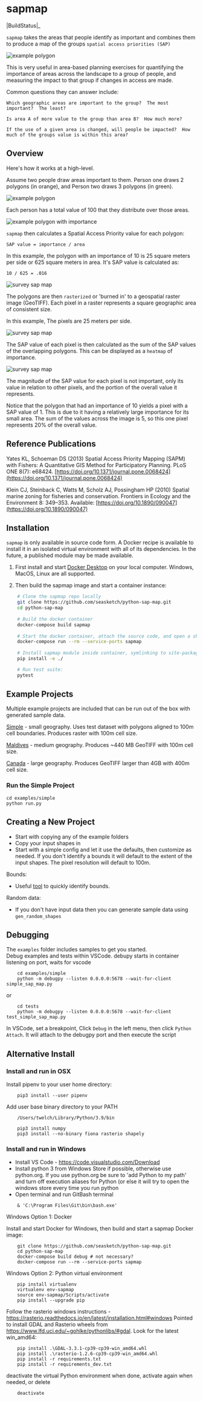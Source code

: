 
# sapmap

|BuildStatus|_

`sapmap` takes the areas that people identify as important and combines them to produce a map of the groups `spatial access priorities (SAP)`

![example polygon](docs/survey-sap-start-end.png)

This is very useful in area-based planning exercises for quantifying the importance of areas across the landscape to a group of people, and measuring the impact to that group if changes in access are made.

Common questions they can answer include:
```
Which geographic areas are important to the group?  The most important?  The least?

Is area A of more value to the group than area B?  How much more?

If the use of a given area is changed, will people be impacted?  How much of the groups value is within this area?
```

## Overview

Here's how it works at a high-level.

Assume two people draw areas important to them. Person one draws 2 polygons (in orange), and Person two draws 3 polygons (in green).

![example polygon](docs/survey-polygon.png)

Each person has a total value of 100 that they distribute over those areas.

![example polygon with importance](docs/survey-polygon-importance.png)

`sapmap` then calculates a Spatial Access Priority value for each polygon:
```
SAP value = importance / area
```

In this example, the polygon with an importance of 10 is 25 square meters per side or 625 square meters in area.  It's SAP value is calculated as:
```
10 / 625 = .016
```

![survey sap map](docs/survey-polygon-sap.png)

The polygons are then `rasterized` or 'burned in' to a geospatial raster image (GeoTIFF).  Each pixel in a raster represents a square geographic area of consistent size.

In this example,  The pixels are 25 meters per side.

![survey sap map](docs/survey-burn-in.png)

The SAP value of each pixel is then calculated as the sum of the SAP values of the overlapping polygons.  This can be displayed as a `heatmap` of importance.

![survey sap map](docs/survey-sap-heatmap.png)

The magnitude of the SAP value for each pixel is not important, only its value in relation to other pixels, and the portion of the overall value it represents.

Notice that the polygon that had an importance of 10 yields a pixel with a SAP value of 1.  This is due to it having a relatively large importance for its small area.  The sum of the values across the image is 5, so this one pixel represents 20% of the overall value.

## Reference Publications

Yates KL, Schoeman DS (2013) Spatial Access Priority Mapping (SAPM) with Fishers: A Quantitative GIS Method for Participatory Planning. PLoS ONE 8(7): e68424. [https://doi.org/10.1371/journal.pone.0068424](https://doi.org/10.1371/journal.pone.0068424)

Klein CJ, Steinback C, Watts M, Scholz AJ, Possingham HP (2010) Spatial marine zoning for fisheries and conservation. Frontiers in Ecology and the Environment 8: 349–353. Available: [https://doi.org/10.1890/090047](https://doi.org/10.1890/090047)

## Installation

`sapmap` is only available in source code form.  A Docker recipe is available to install it in an isolated virtual environment with all of its dependencies.  In the future, a published module may be made available.

1. First install and start [Docker Desktop](https://www.docker.com/) on your local computer.  Windows, MacOS, Linux are all supported.

2. Then build the sapmap image and start a container instance:
```bash
    # Clone the sapmap repo locally
    git clone https://github.com/seasketch/python-sap-map.git
    cd python-sap-map
    
    # Build the docker container
    docker-compose build sapmap
    
    # Start the docker container, attach the source code, and open a shell session inside as root user
    docker-compose run --rm --service-ports sapmap
    
    # Install sapmap module inside container, symlinking to site-packages, making it available to run
    pip install -e ./

    # Run test suite:
    pytest
```

## Example Projects

Multiple example projects are included that can be run out of the box with generated sample data.

[Simple](/examples/simple) - small geography.  Uses test dataset with polygons aligned to 100m cell boundaries.  Produces raster with 100m cell size.

[Maldives](/examples/maldives) - medium geography.  Produces ~440 MB GeoTIFF with 100m cell size.

[Canada](/examples/canada) - large geography. Produces GeoTIFF larger than 4GB with 400m cell size.

### Run the Simple Project

```
cd examples/simple
python run.py
```

## Creating a New Project

* Start with copying any of the example folders
* Copy your input shapes in
* Start with a simple config and let it use the defaults, then customize as needed.  If you don't identify a bounds it will default to the extent of the input shapes.  The pixel resolution will default to 100m.

Bounds:
* Useful [tool](https://tools.geofabrik.de/calc/#type=geofabrik_standard&tab=1&proj=EPSG:4326&places=2) to quickly identify bounds.

Random data:
* If you don't have input data then you can generate sample data using `gen_random_shapes`

## Debugging
The `examples` folder includes samples to get you started.  
Debug examples and tests within VSCode.  debupy starts in container listening on port, waits for vscode

```
    cd examples/simple
    python -m debugpy --listen 0.0.0.0:5678 --wait-for-client simple_sap_map.py
```

or

```
    cd tests
    python -m debugpy --listen 0.0.0.0:5678 --wait-for-client test_simple_sap_map.py
```

In VSCode, set a breakpoint, Click `Debug` in the left menu, then click `Python Attach`.  It will attach to the debugpy port and then execute the script

## Alternative Install

### Install and run in OSX

Install pipenv to your user home directory:

```
    pip3 install --user pipenv
```

Add user base binary directory to your PATH

```
    /Users/twelch/Library/Python/3.9/bin
```

```
    pip3 install numpy
    pip3 install --no-binary fiona rasterio shapely
```

### Install and run in Windows

* Install VS Code - https://code.visualstudio.com/Download
* Install python 3 from Windows Store if possible, otherwise use python.org.  If you use python.org be sure to 'add Python to my path' and turn off execution aliases for Python (or else it will try to open the windows store every time you run python
* Open terminal and run GitBash terminal

```
    & 'C:\Program Files\Git\bin\bash.exe'
```

Windows Option 1: Docker

Install and start Docker for Windows, then build and start a sapmap Docker image:

```
    git clone https://github.com/seasketch/python-sap-map.git
    cd python-sap-map
    docker-compose build debug # not necessary?
    docker-compose run --rm --service-ports sapmap
```

Windows Option 2: Python virtual environment

```
    pip install virtualenv
    virtualenv env-sapmap
    source env-sapmap/Scripts/activate
    pip install --upgrade pip
```

Follow the rasterio windows instructions - https://rasterio.readthedocs.io/en/latest/installation.html#windows
Pointed to install GDAL and Rasterio wheels from https://www.lfd.uci.edu/~gohlke/pythonlibs/#gdal.  Look for the latest win_amd64:

```
    pip install .\GDAL-3.3.1-cp39-cp39-win_amd64.whl
    pip install .\rasterio-1.2.6-cp39-cp39-win_amd64.whl
    pip install -r requirements.txt
    pip install -r requirements_dev.txt
```

deactivate the virtual Python environment when done, activate again when needed, or delete

```
    deactivate
```

